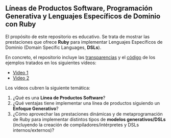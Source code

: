 ## Líneas de Productos Software, Programación Generativa y Lenguajes Específicos de Dominio con Ruby 

El propósito de este repositorio es educativo. Se trata de mostrar las prestaciones que ofrece **Ruby** para implementar Lenguajes Específicos de Dominio (Domain Specific Languages, **DSLs**). 

En concreto, el repositorio incluye las [transparencias](https://github.com/rheradio/ruby_dsl/tree/master/transparencias) y el [código](https://github.com/rheradio/ruby_dsl/tree/master/codigo) de los ejemplos tratados en los siguientes vídeos:

- [Video 1](http://drago.intecca.uned.es/download/aW50ZWNjYS51bmVkLmVz_67055_1355387794158_20121130_Ruben_Heradio_Tema_1.mp4)
- [Video 2](http://drago.intecca.uned.es/download/aW50ZWNjYS51bmVkLmVz_67055_1355387794158_20121130_Ruben_Heradio_Tema_1.mp4)

Los vídeos cubren la siguiente temática:

1. ¿Qué es una **Línea de Productos Software**?
2. ¿Qué ventajas tiene implementar una línea de productos siguiendo un **Enfoque Generativo**? 
3. ¿Cómo aprovechar las prestaciones dinámicas y de metaprogramación de Ruby para implementar distintos tipos de **modelos generativos/DSLs** (incluyendo la creación de compiladores/intérpretes y DSLs internos/externos)?
